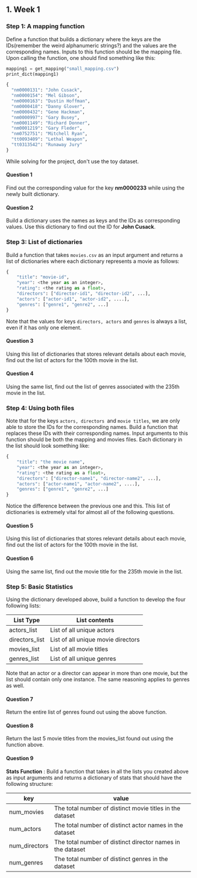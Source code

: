 ## 1. Week 1
### Step 1: A mapping function

Define a function that builds a dictionary where the keys are the IDs(remember the weird alphanumeric strings?) and the values are the corresponding names. Inputs to this function should be the mapping file. Upon calling the function, one should find something like this:

```python
mapping1 = get_mapping("small_mapping.csv")
print_dict(mapping1)

{
  "nm0000131": "John Cusack",
  "nm0000154": "Mel Gibson",
  "nm0000163": "Dustin Hoffman",
  "nm0000418": "Danny Glover",
  "nm0000432": "Gene Hackman",
  "nm0000997": "Gary Busey",
  "nm0001149": "Richard Donner",
  "nm0001219": "Gary Fleder",
  "nm0752751": "Mitchell Ryan",
  "tt0093409": "Lethal Weapon",
  "tt0313542": "Runaway Jury"
}
```
While solving for the project, don't use the toy dataset.

#### Question 1

Find out the corresponding value for the key **nm0000233** while using the newly built dictionary.

#### Question 2

Build a dictionary uses the names as keys and the IDs as corresponding values. Use this dictionary to find out the ID for **John Cusack**.


### Step 3: List of dictionaries

Build a function that takes ```movies.csv``` as an input argument and returns a list of dictionaries where each dictionary represents a movie as follows:

```python
{ 
    "title": "movie-id",
    "year": <the year as an integer>,
    "rating": <the rating as a float>,
    "directors": ["director-id1", "director-id2", ...],
    "actors": ["actor-id1", "actor-id2", ....], 
    "genres": ["genre1", "genre2", ...]
}
```
Note that the values for keys ```directors, actors``` and ```genres``` is always a list, even if it has only one element.

#### Question 3
Using this list of dictionaries that stores relevant details about each movie, find out the list of actors for the 100th movie in the list.

#### Question 4
Using the same list, find out the list of genres associated with the 235th movie in the list.


### Step 4: Using both files

Note that for the keys ```actors, directors ```and ```movie titles```, we are only able to store the IDs for the corresponding names. Build a function that replaces these IDs with their corresponding names. Input arguments to this function should be both the mapping and movies files. Each dictionary in the list should look something like:

```python
{ 
    "title": "the movie name",
    "year": <the year as an integer>,
    "rating": <the rating as a float>,
    "directors": ["director-name1", "director-name2", ...],
    "actors": ["actor-name1", "actor-name2", ....], 
    "genres": ["genre1", "genre2", ...]
}
```
Notice the difference between the previous one and this. This list of dictionaries is extremely vital for almost all of the following questions.

#### Question 5
Using this list of dictionaries that stores relevant details about each movie, find out the list of actors for the 100th movie in the list.

#### Question 6
Using the same list, find out the movie title for the 235th movie in the list.


### Step 5: Basic Statistics
Using the dictionary developed above, build a function to develop the four following lists:

List Type     | List contents
------------- | -------------
actors_list   | List of all unique actors
directors_list| List of all unique movie directors
movies_list   | List of all movie titles
genres_list   | List of all unique genres

Note that an actor or a director can appear in more than one movie, but the list should contain only one instance. The same reasoning applies to genres as well. 


#### Question 7
Return the entire list of genres found out using the above function.

#### Question 8
Return the last 5 movie titles from the movies_list found out using the function above.


#### Question 9
**Stats Function** : Build a function that takes in all the lists you created above as input arguments and returns a dictionary of stats that should have the following structure:


key          |	value 
-------------|---------------------------------------------------------
num_movies	 |The total number of distinct movie titles in the dataset
num_actors	 |The total number of distinct actor names in the dataset
num_directors|The total number of distinct director names in the dataset
num_genres	 |The total number of distinct genres in the dataset
